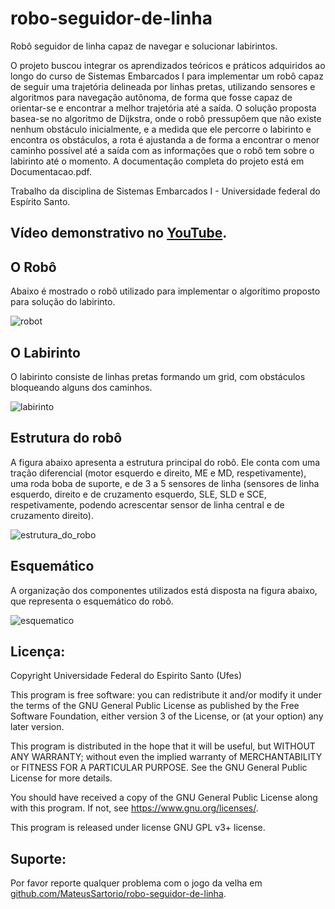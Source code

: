# robo-seguidor-de-linha
Robô seguidor de linha capaz de navegar e solucionar labirintos.

O projeto buscou integrar os aprendizados teóricos e práticos adquiridos ao longo do curso de Sistemas Embarcados I para implementar um robô capaz de seguir uma trajetória delineada por linhas pretas, utilizando sensores e algoritmos para navegação autônoma, de forma que fosse capaz de orientar-se e encontrar a melhor trajetória até a saída.
O solução proposta basea-se no algoritmo de Dijkstra, onde o robô pressupõem que não existe nenhum obstáculo inicialmente, e a medida que ele percorre o labirinto e encontra os obstáculos, a rota é ajustanda a de forma a encontrar o menor caminho possível até a saída com as informações que o robô tem sobre o labirinto até o momento. A documentação completa do projeto está em Documentacao.pdf.

Trabalho da disciplina de Sistemas Embarcados I - Universidade federal do Espírito Santo.

## Vídeo demonstrativo no [YouTube]([https://youtu.be/42od_47x8S8](https://www.youtube.com/watch?v=yrXToYqkv9w)).

## O Robô
Abaixo é mostrado o robô utilizado para implementar o algorítimo proposto para solução do labirinto.

![robot](https://github.com/MateusSartorio/robo-seguidor-de-linha/assets/69646100/72749fd0-925d-4d86-a08f-0f7dff8bf461)

## O Labirinto
O labirinto consiste de linhas pretas formando um grid, com obstáculos bloqueando alguns dos caminhos.

![labirinto](https://github.com/MateusSartorio/robo-seguidor-de-linha/assets/69646100/2c11934c-82dd-4713-8143-908e6f4abb90)

## Estrutura do robô
A figura abaixo apresenta a estrutura principal do robô. Ele conta com uma tração diferencial (motor esquerdo e direito, ME e MD, respetivamente), uma roda boba de suporte, e de 3 a 5 sensores de linha (sensores de linha esquerdo, direito e de cruzamento esquerdo, SLE, SLD e SCE, respetivamente, podendo acrescentar sensor de linha central e de cruzamento direito).

![estrutura_do_robo](https://github.com/MateusSartorio/robo-seguidor-de-linha/assets/69646100/1db27bba-5684-4c7f-9526-077784c4664b)

## Esquemático
A organização dos componentes utilizados está disposta na figura abaixo, que representa o esquemático do robô.

![esquematico](https://github.com/MateusSartorio/robo-seguidor-de-linha/assets/69646100/f67462cf-89a0-449b-9f9b-c26d680aee70)

## Licença:

Copyright Universidade Federal do Espirito Santo (Ufes)

This program is free software: you can redistribute it and/or modify it under the terms of the GNU General Public License as published by the Free Software Foundation, either version 3 of the License, or (at your option) any later version.

This program is distributed in the hope that it will be useful, but WITHOUT ANY WARRANTY; without even the implied warranty of MERCHANTABILITY or FITNESS FOR A PARTICULAR PURPOSE.  See the GNU General Public License for more details.

You should have received a copy of the GNU General Public License along with this program.  If not, see <https://www.gnu.org/licenses/>.

This program is released under license GNU GPL v3+ license.

## Suporte:

Por favor reporte qualquer problema com o jogo da velha em [github.com/MateusSartorio/robo-seguidor-de-linha](https://github.com/MateusSartorio/robo-seguidor-de-linha).

